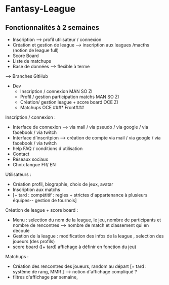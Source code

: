 # Fantasy-League

## Fonctionnalités à 2 semaines
* Inscription --> profil utilisateur / connexion 
* Création et gestion de league --> inscription aux leagues /macths (notion de league full)
* Score Board
* Liste de matchups
* Base de données --> flexible à terme 

--> Branches GitHub 

* Dev
    * Inscription / connexion MAN SO ZI
    * Profil / gestion participation matchs MAN SO ZI
    * Création/ gestion league + score board  OCE ZI 
    * Matchups OCE
    ###* Front###

Inscription / connexion : 
- Interface de connexion --> via mail / via pseudo / via google / via facebook / via twitch
- Interface d'inscritpion --> création de compte via mail / via google / via facebook / via twitch
- help FAQ / conditions d'utilisation
- Contact
- Réseaux sociaux 
- Choix langue FR/ EN 

Utilisateurs : 
- Création profil, biographie, choix de jeux, avatar
- Inscription aux matchs
- [+ tard : compétitif : regles + strictes d'appartenance à plusieurs équipes-- gestion de tournois]

Création de league + score board : 
  - Menu : selection du nom de la league, le jeu, nombre de participants et nombre de rencontres 
  --> nombre de match et classement qui en découle
  - Gestion de la league : modification des infos de la league , selection des joueurs (des profils)
  - score board ([+ tard] affichage à définir en fonction du jeu)

Matchups :
  - Création des rencontres des joueurs, random au départ [+ tard : système de rang, MMR ]
  --> notion d'affichage compliqué ? 
  - filtres d'affichage par semaine,
